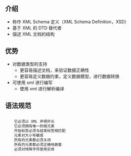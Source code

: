 ## 介绍

* 称作 XML Schema 定义（XML Schema Definition，XSD）
* 基于 XML 的 DTD 替代者
* 描述 XML 文档的结构

## 优势

* 对数据类型的支持
    * 更容易描述文档，来验证数据正确性
    * 更容易定义数据约束，定义数据模型，进行数据转换
* 可使用 xml 进行编写
    * 使用 xml 进行解析编译

## 语法规范

```java

    它必须以 XML 声明开头
    它必须拥有唯一的根元素
    开始标签必须与结束标签相匹配
    元素对大小写敏感
    所有的元素都必须关闭
    所有的元素都必须正确地嵌套
    必须对特殊字符使用实体

```

